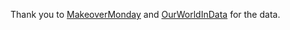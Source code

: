 Thank you to [MakeoverMonday](https://makeovermonday.co.uk/) and [OurWorldInData](https://ourworldindata.org/grapher/child-mortality?time=earliest..latest) for the data.
